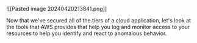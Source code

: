 ![[Pasted image 20240420213841.png]]

Now that we've secured all of the tiers of a cloud application, let's look at the tools that AWS provides that help you log and monitor access to your resources to help you identify and react to anomalous behavior.
